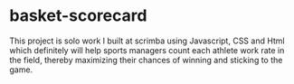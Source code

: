 # basket-scorecard
 This project is solo work I built at scrimba using Javascript, CSS and Html which definitely will help sports managers count each athlete work rate in the field, thereby maximizing their chances of winning and sticking to the game.

